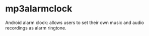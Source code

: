 mp3alarmclock
=============

Android alarm clock: allows users to set their own music and audio recordings as alarm ringtone. 
